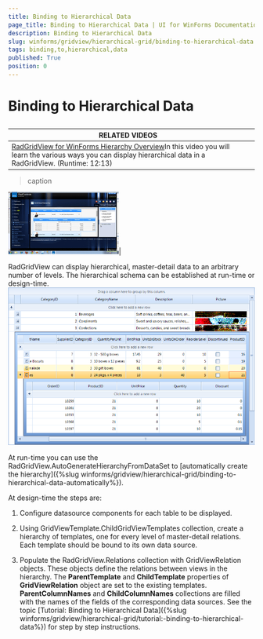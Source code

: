 ```yaml
---
title: Binding to Hierarchical Data
page_title: Binding to Hierarchical Data | UI for WinForms Documentation
description: Binding to Hierarchical Data
slug: winforms/gridview/hierarchical-grid/binding-to-hierarchical-data
tags: binding,to,hierarchical,data
published: True
position: 0
---
```


# Binding to Hierarchical Data



## 


| RELATED VIDEOS |  |
| ------ | ------ |
|[RadGridView for WinForms Hierarchy Overview](http://tv.telerik.com/winforms/radgrid/radgridview-winforms-hierarchy-overview)In this video you will learn the various ways you can display hierarchical data in a RadGridView. (Runtime: 12:13)|
>caption 

![gridview-hierarchical-grid-binding-to-hierarchical-data 001](images/gridview-hierarchical-grid-binding-to-hierarchical-data001.png)|

RadGridView can display hierarchical, master-detail data to an arbitrary number of levels. The hierarchical schema can be established at run-time or design-time.![gridview-hierarchical-grid-binding-to-hierarchical-data 002](images/gridview-hierarchical-grid-binding-to-hierarchical-data002.png)

At run-time you can use the RadGridView.AutoGenerateHierarchyFromDataSet to 
          [automatically create the hierarchy]({%slug winforms/gridview/hierarchical-grid/binding-to-hierarchical-data-automatically%}).
        

At design-time the steps are:

1. Configure datasource components for each table to be displayed.

1. Using GridViewTemplate.ChildGridViewTemplates collection, create a hierarchy of templates, one for every level of master-detail relations. 
              Each template should be bound to its own data source.
            

1. Populate the RadGridView.Relations collection with GridViewRelation objects. These objects define the relations between views in the hierarchy. 
              The __ParentTemplate__ and __ChildTemplate__ properties of __GridViewRelation__ 
              object are set to the existing templates. __ParentColumnNames__ and __ChildColumnNames__ collections are 
              filled with the names of the fields of the corresponding data sources. See the topic 
              [Tutorial: 
              Binding to Hierarchical Data]({%slug winforms/gridview/hierarchical-grid/tutorial:-binding-to-hierarchical-data%}) for step by step instructions.
             
